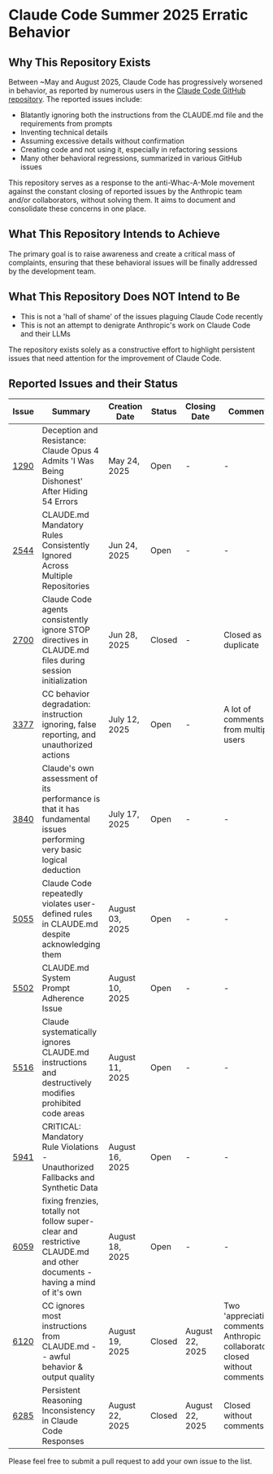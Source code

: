 # Claude Code Summer 2025 Erratic Behavior

## Why This Repository Exists

Between ~May and August 2025, Claude Code has progressively worsened in behavior, as reported by numerous users in the [Claude Code GitHub repository](https://github.com/anthropics/claude-code). The reported issues include:

- Blatantly ignoring both the instructions from the CLAUDE.md file and the requirements from prompts
- Inventing technical details
- Assuming excessive details without confirmation
- Creating code and not using it, especially in refactoring sessions
- Many other behavioral regressions, summarized in various GitHub issues

This repository serves as a response to the anti-Whac-A-Mole movement against the constant closing of reported issues by the Anthropic team and/or collaborators, without solving them. It aims to document and consolidate these concerns in one place.

## What This Repository Intends to Achieve

The primary goal is to raise awareness and create a critical mass of complaints, ensuring that these behavioral issues will be finally addressed by the development team.

## What This Repository Does NOT Intend to Be

- This is not a 'hall of shame' of the issues plaguing Claude Code recently
- This is not an attempt to denigrate Anthropic's work on Claude Code and their LLMs

The repository exists solely as a constructive effort to highlight persistent issues that need attention for the improvement of Claude Code.

## Reported Issues and their Status

| Issue                                                         | Summary                                                                                                                   | Creation Date   | Status | Closing Date    | Comments                                                                        |
|---------------------------------------------------------------|---------------------------------------------------------------------------------------------------------------------------|-----------------|--------|-----------------|---------------------------------------------------------------------------------|
| [1290](https://github.com/anthropics/claude-code/issues/1290) | Deception and Resistance: Claude Opus 4 Admits 'I Was Being Dishonest' After Hiding 54 Errors                             | May 24, 2025    | Open   | -               | -                                                                               |
| [2544](https://github.com/anthropics/claude-code/issues/2544) | CLAUDE.md Mandatory Rules Consistently Ignored Across Multiple Repositories                                               | Jun 24, 2025    | Open   | -               | -                                                                               |
| [2700](https://github.com/anthropics/claude-code/issues/2700) | Claude Code agents consistently ignore STOP directives in CLAUDE.md files during session initialization                   | Jun 28, 2025    | Closed | -               | Closed as duplicate                                                             |
| [3377](https://github.com/anthropics/claude-code/issues/3377) | CC behavior degradation: instruction ignoring, false reporting, and unauthorized actions                                  | July 12, 2025   | Open   | -               | A lot of comments from multiple users                                           |
| [3840](https://github.com/anthropics/claude-code/issues/3840) | Claude's own assessment of its performance is that it has fundamental issues performing very basic logical deduction      | July 17, 2025   | Open   | -               | -                                                                               |
| [5055](https://github.com/anthropics/claude-code/issues/5055) | Claude Code repeatedly violates user-defined rules in CLAUDE.md despite acknowledging them                                | August 03, 2025 | Open   | -               | -                                                                               |
| [5502](https://github.com/anthropics/claude-code/issues/5502) | CLAUDE.md System Prompt Adherence Issue                                                                                   | August 10, 2025 | Open   | -               | -                                                                               |
| [5516](https://github.com/anthropics/claude-code/issues/5516) | Claude systematically ignores CLAUDE.md instructions and destructively modifies prohibited code areas                     | August 11, 2025 | Open   | -               | -                                                                               |
| [5941](https://github.com/anthropics/claude-code/issues/5941) | CRITICAL: Mandatory Rule Violations - Unauthorized Fallbacks and Synthetic Data                                           | August 16, 2025 | Open   | -               | -                                                                               |
| [6059](https://github.com/anthropics/claude-code/issues/6059) | fixing frenzies, totally not follow super-clear and restrictive CLAUDE.md and other documents - having a mind of it's own | August 18, 2025 | Open   | -               | -                                                                               |
| [6120](https://github.com/anthropics/claude-code/issues/6120) | CC ignores most instructions from CLAUDE.md -- awful behavior & output quality                                            | August 19, 2025 | Closed | August 22, 2025 | Two 'appreciation' comments by Anthropic collaborators, closed without comments |
| [6285](https://github.com/anthropics/claude-code/issues/6285) | Persistent Reasoning Inconsistency in Claude Code Responses                                                               | August 22, 2025 | Closed | August 22, 2025 | Closed without comments                                                         |

Please feel free to submit a pull request to add your own issue to the list.